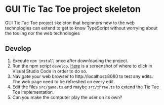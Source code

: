 # GUI Tic Tac Toe project skeleton

GUI Tic Tac Toe project skeleton that beginners new to the web technologies can extend to get to know TypeScript without worrying about the tooling nor the web technologies

## Develop

1. Execute `npm install` once after downloading the project.
2. Run the npm script `develop`. [Here](vs_code_npm_script.png) is a screenshot
   of where to click in Visual Studio Code in order to do so.
3. Navigate your web browser to http://localhost:8080 to test any edits.
   The web page need to be refreshed on every edit.
4. Edit the files `src/game.ts` and maybe `src/three.ts` to extend the Tic Tac Toe implementation.
5. Can you make the computer play the user on its own?
